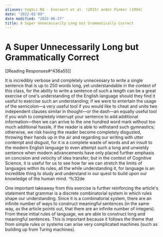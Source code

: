 ```yaml
---
aliases: CogSci RQ - Everaert et al. (2015) andor Pinker (1994)
date: "2022-02-09"
date modified: "2022-06-27"
title: A Super Unnecessarily Long but Grammatically Correct
---
```


# A Super Unnecessarily Long but Grammatically Correct
[[Reading Responses#^436a55]]

It is incredibly verbose and completely unnecessary to write a single sentence that is up to 250 words long, yet understandable in the context of this class, for the ability to write a sentence of such a length can be a great exercise of one's understanding of the English language should they find it useful to exercise such an understanding; if we were to entertain the usage of the semicolon—a very useful tool if you would like to cheat and unite two independent clauses similar in thought—or the dash—an equally useful tool if you wish to completely interrupt your sentence to add additional information—then we can arrive to the one hundred word mark without too much additional hassle, if the reader is able to withstand such gymnastics; otherwise, we risk having the reader become completely disgusted, throwing their hands up in the air and regarding our writing with utter contempt and disgust, for it is a complete waste of words and an insult to the modern English language to even attempt such a long and unwieldy sentence when modern advancements have only placed further emphasis on concision and velocity of idea transfer; but in the context of Cognitive Science, it is useful for us to see how far we can stretch the limits of languages within its rules, all the while understanding it, for language is an incredible thing to study and understand in our quest to build upon our knowledge of the human mind. ^fc32de

One important takeaway from this exercise is further reinforcing the article's statement that grammar is a discrete combinatorial system in which rules shape our understanding. Since it is a combinatorial system, there are an infinite number of ways to construct meaningful sentences (in the same way, as the article points out, that there are an infinite number of integers). From these initial rules of language, we are able to construct long and meaningful sentences. This is important because it follows the theme that from simple rules or systems can arise very complicated machines (such as building up from Turing machines).
